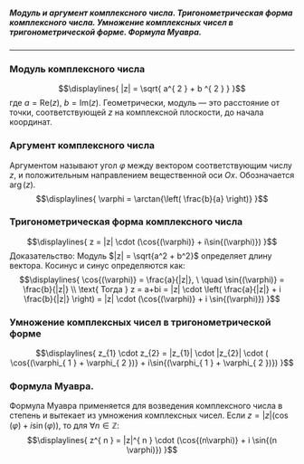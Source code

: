 ##### Модуль и аргумент комплексного числа. Тригонометрическая форма комплексного числа. Умножение комплексных чисел в тригонометрической форме. Формула Муавра.
---
### Модуль комплексного числа
$$\displaylines{
|z| = \sqrt{ a^{ 2 } + b ^{ 2 } }
}$$
где ${\displaystyle a = \mathrm{Re}(z), \ b = \mathrm{Im}(z)}$. Геометрически, модуль — это расстояние от точки, соответствующей ${\displaystyle z}$ на комплексной плоскости, до начала координат.

### Аргумент комплексного числа
Аргументом называют угол ${\displaystyle \varphi}$ между вектором соответствующим числу ${\displaystyle z}$, и положительным направлением вещественной оси ${\displaystyle Ox}$.
Обозначается ${\displaystyle \arg(z)}$.
$$\displaylines{
\varphi = \arctan{\left( \frac{b}{a} \right)}
}$$
### Тригонометрическая форма комплексного числа
$$\displaylines{
z = |z| \cdot  (\cos{(\varphi)} + i\sin{(\varphi)})
}$$
Доказательство: 
Модуль $|z| = \sqrt{a^2 + b^2}$ определяет длину вектора. Косинус и синус определяются как:
$$\displaylines{
\cos{(\varphi)} = \frac{a}{|z|}, \   \quad \sin{(\varphi)} = \frac{b}{|z|} \\
\text{ Тогда } z = a+bi = |z| \cdot \left( \frac{a}{|z|} + i \frac{b}{|z|}  \right) = |z| \cdot (\cos{(\varphi)} + i \sin{(\varphi)})
}$$
### Умножение комплексных чисел в тригонометрической форме
$$\displaylines{
z_{1} \cdot  z_{2} = |z_{1}| \cdot  |z_{2}| \cdot  ( \cos{(\varphi_{ 1 } + \varphi_{ 2 })} + i\sin{(\varphi_{ 1 } + \varphi_{ 2 })})
}$$
### Формула Муавра.
Формула Муавра применяется для возведения комплексного числа в степень и вытекает из умножения комплексных чисел. Если ${\displaystyle z = |z| (\cos{(\varphi)}+ i\sin{(\varphi)})}$, то для ${\displaystyle \forall{n \in \mathbb{Z}}}$:
$$\displaylines{
z^{ n } = |z|^{ n } \cdot  (\cos{(n\varphi)} + i \sin{(n \varphi)})
}$$
